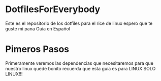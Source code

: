 # DotfilesForEverybody
Este es el repositorio de los dotfiles para el rice de linux espero que te guste mi pana Guía en Español
# Pimeros Pasos
Primeramente veremos las dependencias que necesitaremos para que nuestro linux quede bonito recuerda que esta guía es para LINUX SOLO LINUX!!!
